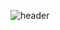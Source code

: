 ![header](https://capsule-render.vercel.app/api?type=waving&color=auto&height=250&section=header&text=SmartBuilding-n-securitysystem&fontSize=40)
